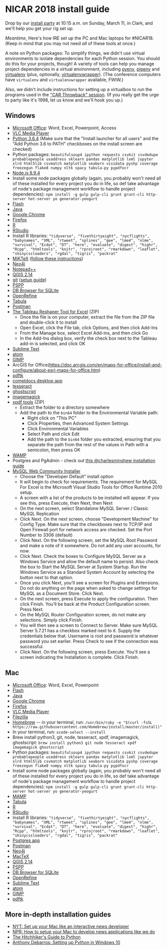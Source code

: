# NICAR 2018 install guide

Drop by our [install party](https://www.ire.org/events-and-training/event/3189/3588/) at 10:15 a.m. on Sunday, March 11, in Clark, and we'll help you get your rig set up.

_Meantime_, Here's how IRE set up the PC and Mac laptops for #NICAR18. (Keep in mind that you may not need _all_ of these tools at once.)

A note on Python packages: To simplify things, we didn't use virtual environments to isolate dependencies for each Python session. You should do this for your projects, though! A variety of tools can help you manage project dependencies in a virtual environment, including [pyenv](https://github.com/pyenv/pyenv), [pipenv](https://pipenv.readthedocs.io/en/latest/) and [virtualenv](https://virtualenv.pypa.io/en/stable/) (plus, optionally, [virtualenvwrapper](https://virtualenvwrapper.readthedocs.io/en/latest/)). (The conference computers have `virtualenv` and `virtualenvwrapper` available, FWIW.)

Also, we didn't include instructions for setting up a virtualbox to run the programs used in the ["CAR Throwback" session](https://www.ire.org/events-and-training/event/3189/3666/). (If you really get the urge to party like it's 1998, let us know and we'll hook you up.)

## Windows

- [Microsoft Office](https://www.office.com/): Word, Excel, Powerpoint, Access
- [VLC Media Player](http://www.videolan.org/vlc/index.html)
- [Python 3.6.4](https://www.python.org/downloads/) (Make sure that the "Install launcher for all users" and the "Add Python 3.6 to PATH" checkboxes on the install screen are checked)
- Python packages:
  ```beautifulsoup4 ipython requests csvkit csvdedupe probablepeople usaddress sklearn pandas matplotlib lxml jupyter xlrd html5lib csvmatch matplotlib seaborn visidata pyshp coverage freezegun flake8 numpy nltk spacy tabula-py pypdfocr```
- [Node.js 8.9.4](https://nodejs.org/en/download/)
- Install some node packages globally (again, you probably won't need all of these installed for every project you do in life, so def take advantage of node's package management workflow to handle project dependencies): `npm install -g gulp gulp-cli grunt grunt-cli http-server hot-server yo generator-yeogurt`
- [Flash](https://get.adobe.com/flashplayer/)
- [Java](https://java.com/en/download/)
- [Google Chrome](https://www.google.com/chrome/browser/desktop/)
- [Firefox](https://www.mozilla.org/en-US/firefox/new/)
- [R](https://www.r-project.org/)
- [RStudio](https://www.rstudio.com/)
- Install R libraries: `"tidyverse", "fivethirtyeight", "nycflights", "babynames", "XML", "rtweet", "splines", "gee", "lme4", "nlme", "survival", "Ecdat", "DT", "here", "evaluate", "digest", "highr", "Rcpp", "htmltools", "knitr", "rprojroot", "rmarkdown", "leaflet", "shinycssloaders", "rgdal", "tigris", "packrat"`
- [MiKTeX](https://miktex.org/) ([follow these instructions](https://miktex.org/howto/install-miktex))
- [Neo4j](https://neo4j.com/)
- [Notepad++](https://notepad-plus-plus.org/)
- [QGIS 2.14](http://qgis.org)
- [git](https://gitforwindows.org/) ([setup guide](https://help.github.com/articles/set-up-git/))
- [PSPP](https://www.gnu.org/software/pspp/)
- [DB Browser for SQLite](http://sqlitebrowser.org/)
- [OpenRefine](http://openrefine.org/)
- [Tabula](http://tabula.technology/)
- [Postman](https://www.getpostman.com/)
- [The Tableau Reshaper Tool for Excel](https://community.tableau.com/servlet/JiveServlet/download/10394-2-178585/tableau_data_tool.zip) (ZIP)
    - Once the file is on your computer, extract the file from the ZIP file and double-click it to install
    - Open Excel, click the File tab, click Options, and then click Add-Ins
    - From the Manage box, select Excel Add-ins, and then click Go
    - In the Add-Ins dialog box, verify the check box next to the Tableau add-in is selected, and click OK
- [Sublime Text](https://sublimetext.com/)
- [atom](https://atom.io/)
- [GIMP](https://gimp.org/)
- ArcGIS for Office(https://doc.arcgis.com/en/maps-for-office/install-and-configure/about-esri-maps-for-office.htm)
- [pdftk](https://www.pdflabs.com/tools/pdftk-the-pdf-toolkit/)
- [cometdocs desktop app](https://www.cometdocs.com/)
- [tesseract](https://github.com/UB-Mannheim/tesseract/wiki)
- [ghostscript](https://www.ghostscript.com/)
- [imagemagick](http://imagemagick.org/script/index.php)
- [xpdf tools](https://xpdfreader-dl.s3.amazonaws.com/XpdfReader-win64-4.00.01.exe) (ZIP)
    - Extract the folder to a directory somewhere
    - Add the path to the `bin64` folder to the Environmental Variable path:
        - Right click on "This PC"
        - Click Properties, then Advanced System Settings
        - Click Environmental Variables
        - Select Path and click Edit
        - Add the path to the `bin64` folder you extracted, ensuring that you separate the path from the rest of the values in Path with a semicolon, then press OK
- [WAMP](http://www.wampserver.com/en/)
- Postgres and PgAdmin - check out [this @charlesminshew installation guide](https://www.dropbox.com/s/bdvs6gglfu6hopv/PostgresWindowsInstallation.pdf?dl=0)
- [MySQL Web Community Installer](https://dev.mysql.com/downloads/installer/)
    - Choose the "Developer Default" install option
    - It will begin to check for requirements. The requirement for MySQL For Excel is the Microsoft Visual Studio Tools for Office Runtime 2010 setup.
    - A screen with a list of the products to be installed will appear. If you see this, press Execute, then Next, then Next
    - On the next screen, select Standalone MySQL Server / Classic MySQL Replication
    - Click Next. On the next screen, choose "Development Machine" for Config Type. Make sure that the checkboxes next to TCP/IP and Open Firewall port for network access are checked. Set the Port Number to 3306 (default)
    - Click Next. On the following screen, set the MySQL Root Password and make a note of it somewhere. Do not add any user accounts, for now.
    - Click Next. Check the boxes to Configure MySQL Server as a Windows Service and allow the default name to persist. Also check the box to Start the MySQL Server at System Startup. Run the Windows Service as a Standard System Account by selecting the button next to that option.
    - Once you click Next, you'll see a screen for Plugins and Extensions. Do not do anything on the page when asked to change settings for MySQL as a Document Store. Click Next.
    - On the next screen, press Execute to apply the configuration. Then click Finish. You’ll be back at the Product Configuration screen. Press Next.
    - On the MySQL Router Configuration screen, do not make any selections. Simply click Finish.
    - You will then see a screen to Connect to Server. Make sure MySQL Server 5.7.21 has a checkbox marked next to it. Supply the credentials below that. Username is root and password is whatever password you set earlier. Press Check to see if the connection was successful. 
    - Click Next. On the following screen, press Execute. You'll see a screen indicating the Installation is complete. Click Finish.

## Mac

- [Microsoft Office](https://www.office.com/): Word, Excel, Powerpoint
- [Flash](https://get.adobe.com/flashplayer/)
- [Java](https://java.com/en/download/)
- [Google Chrome](https://www.google.com/chrome/browser/desktop/)
- [Firefox](https://www.mozilla.org/en-US/firefox/new/)
- [VLC Media Player](http://www.videolan.org/vlc/index.html)
- [Filezilla](https://filezilla-project.org/)
- [Homebrew](https://brew.sh/) -- in your terminal, run: `/usr/bin/ruby -e "$(curl -fsSL https://raw.githubusercontent.com/Homebrew/install/master/install)"`
- In your terminal, run: `xcode-select --install`
- Brew install python3, git, node, tesseract, xpdf, imagemagick, ghostscript: `brew install python3 git node tesseract xpdf imagemagick ghostscript`
- Python packages: `beautifulsoup4 ipython requests csvkit csvdedupe probablepeople usaddress sklearn pandas matplotlib lxml jupyter xlrd html5lib csvmatch matplotlib seaborn visidata pyshp coverage freezegun flake8 numpy nltk spacy tabula-py pypdfocr`
- Install some node packages globally (again, you probably won't need all of these installed for every project you do in life, so def take advantage of node's package management workflow to handle project dependencies): `npm install -g gulp gulp-cli grunt grunt-cli http-server hot-server yo generator-yeogurt`
- [MAMP](https://www.mamp.info/en/)
- [Tabula](http://tabula.technology/)
- [R](https://www.r-project.org/)
- [RStudio](https://www.rstudio.com/)
- Install R libraries: `"tidyverse", "fivethirtyeight", "nycflights", "babynames", "XML", "rtweet", "splines", "gee", "lme4", "nlme", "survival", "Ecdat", "DT", "here", "evaluate", "digest", "highr", "Rcpp", "htmltools", "knitr", "rprojroot", "rmarkdown", "leaflet", "shinycssloaders", "rgdal", "tigris", "packrat"`
- [Postgres app](http://postgresapp.com/)
- [Postman](https://www.getpostman.com/)
- [Neo4j](https://neo4j.com/)
- [MacTeX](http://www.tug.org/mactex/)
- [QGIS 2.14](http://qgis.org)
- [PSPP](https://www.gnu.org/software/pspp/)
- [DB Browser for SQLite](http://sqlitebrowser.org/)
- [OpenRefine](http://openrefine.org/)
- [Sublime Text](https://sublimetext.com/)
- [atom](https://atom.io/)
- [GIMP](https://gimp.org/)
- [pdftk](https://www.pdflabs.com/tools/pdftk-the-pdf-toolkit/)

## More in-depth installation guides

- [NYT: Set up your Mac like an interactive news developer](https://open.nytimes.com/set-up-your-mac-like-an-interactive-news-developer-bb8d2c4097e5)
- [NPR: How to setup your Mac to develop news applications like we do](http://blog.apps.npr.org/2013/06/06/how-to-setup-a-developers-environment.html)
- [The Hitchhiker's Guide to Python](http://docs.python-guide.org/en/latest/)
- [Anthony Debarros: Setting up Python in Windows 10](http://www.anthonydebarros.com/2015/08/16/setting-up-python-in-windows-10/)